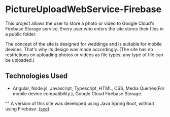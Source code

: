 # PictureUploadWebService-Firebase

This project allows the user to store a photo or video to Google Cloud's Firebase Storage service. Every user who enters the site stores their files in a public folder.

The concept of the site is designed for weddings and is suitable for mobile devices. That's why its design was made accordingly. (The site has no restrictions on uploading photos or videos as file types; any type of file can be uploaded.)

## Technologies Used
- Angular, Node.js, Javascript, Typescript, HTML, CSS, Media Queries(For mobile device compatibility.), Google Cloud Firebase Storage.


"" A version of this site was developed using Java Spring Boot, without using Firebase. ([see](https://github.com/ulasahin/PictureUploadWebSite))





